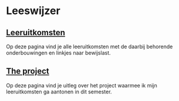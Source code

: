 # Leeswijzer

## [Leeruitkomsten](Leeruitkomsten.md)

Op deze pagina vind je alle leeruitkomsten met de daarbij behorende onderbouwingen en linkjes naar bewijslast. 

## [The project](The%20project.md)

Op deze pagina vind je uitleg over het project waarmee ik mijn leeruitkomsten ga aantonen in dit semester. 
